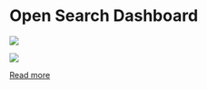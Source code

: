 # Open Search Dashboard

![](https://d2908q01vomqb2.cloudfront.net/b6692ea5df920cad691c20319a6fffd7a4a766b8/2024/08/08/BDB3004Screenshot4.png)

![](https://d2908q01vomqb2.cloudfront.net/b6692ea5df920cad691c20319a6fffd7a4a766b8/2024/08/08/BDB3004Screenshot5.png)

[Read more](https://aws.amazon.com/blogs/big-data/embed-amazon-opensearch-service-dashboards-in-your-application/)